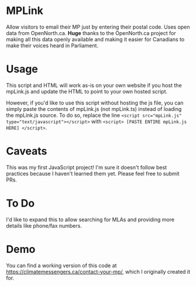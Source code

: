 
# MPLink
Allow visitors to email their MP just by entering their postal code. Uses open data from OpenNorth.ca. **Huge** thanks to the OpenNorth.ca project for making all this data openly available and making it easier for Canadians to make their voices heard in Parliament.

# Usage
This script and HTML will work as-is on your own website if you host the mpLink.js and update the HTML to point to your own hosted script.

However, if you'd like to use this script without hosting the js file, you can simply paste the contents of mpLink.js (not mpLink.ts) instead of loading the mpLink.js source. To do so, replace the line `<script src="mpLink.js" type="text/javascript"></script>` with `<script> [PASTE ENTIRE mpLink.js HERE] </script>`.

# Caveats
This was my first JavaScript project! I'm sure it doesn't follow best practices because I haven't learned them yet. Please feel free to submit PRs.

# To Do
I'd like to expand this to allow searching for MLAs and providing more details like phone/fax numbers.

# Demo
You can find a working version of this code at https://climatemessengers.ca/contact-your-mp/, which I originally created it for.
